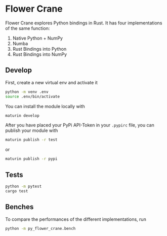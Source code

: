 # Flower Crane

Flower Crane explores Python bindings in Rust. It has four implementations of the same function:

1. Native Python + NumPy
2. Numba
3. Rust Bindings into Python
4. Rust Bindings into NumPy

## Develop

First, create a new virtual env and activate it

```bash
python -m venv .env
source .env/bin/activate
```

You can install the module locally with

```bash
maturin develop
```

After you have placed your PyPi API-Token in your `.pypirc` file, you can publish your module with

```bash
maturin publish -r test
```

or 

```bash
maturin publish -r pypi
```

## Tests

```bash
python -m pytest
cargo test
```

## Benches

To compare the performances of the different implementations, run

```bash
python -m py_flower_crane.bench
```

